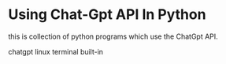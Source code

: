 # Using Chat-Gpt API In Python

this is collection of python programs which use the ChatGpt API.


  chatgpt linux terminal built-in
  

  



